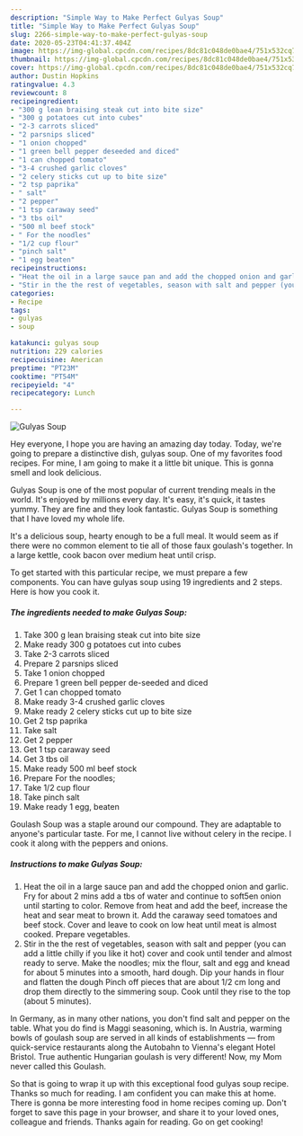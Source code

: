 ```yaml
---
description: "Simple Way to Make Perfect Gulyas Soup"
title: "Simple Way to Make Perfect Gulyas Soup"
slug: 2266-simple-way-to-make-perfect-gulyas-soup
date: 2020-05-23T04:41:37.404Z
image: https://img-global.cpcdn.com/recipes/8dc81c048de0bae4/751x532cq70/gulyas-soup-recipe-main-photo.jpg
thumbnail: https://img-global.cpcdn.com/recipes/8dc81c048de0bae4/751x532cq70/gulyas-soup-recipe-main-photo.jpg
cover: https://img-global.cpcdn.com/recipes/8dc81c048de0bae4/751x532cq70/gulyas-soup-recipe-main-photo.jpg
author: Dustin Hopkins
ratingvalue: 4.3
reviewcount: 8
recipeingredient:
- "300 g lean braising steak cut into bite size"
- "300 g potatoes cut into cubes"
- "2-3 carrots sliced"
- "2 parsnips sliced"
- "1 onion chopped"
- "1 green bell pepper deseeded and diced"
- "1 can chopped tomato"
- "3-4 crushed garlic cloves"
- "2 celery sticks cut up to bite size"
- "2 tsp paprika"
- " salt"
- "2 pepper"
- "1 tsp caraway seed"
- "3 tbs oil"
- "500 ml beef stock"
- " For the noodles"
- "1/2 cup flour"
- "pinch salt"
- "1 egg beaten"
recipeinstructions:
- "Heat the oil in a large sauce pan and add the chopped onion and garlic. Fry for about 2 mins add a tbs of water and continue to soft5en onion until starting to color. Remove from heat and add the beef, increase the heat and sear meat to brown it. Add the caraway seed tomatoes and beef stock. Cover and leave to cook on low heat until meat is almost cooked. Prepare vegetables."
- "Stir in the the rest of vegetables, season with salt and pepper (you can add a little chilly if you like it hot) cover and cook until tender and almost ready to serve. Make the noodles; mix the flour, salt and egg and knead for about 5 minutes into a smooth, hard dough. Dip your hands in flour and flatten the dough Pinch off pieces that are about 1/2 cm long and drop them directly to the simmering soup. Cook until they rise to the top (about 5 minutes)."
categories:
- Recipe
tags:
- gulyas
- soup

katakunci: gulyas soup 
nutrition: 229 calories
recipecuisine: American
preptime: "PT23M"
cooktime: "PT54M"
recipeyield: "4"
recipecategory: Lunch

---
```



![Gulyas Soup](https://img-global.cpcdn.com/recipes/8dc81c048de0bae4/751x532cq70/gulyas-soup-recipe-main-photo.jpg)

Hey everyone, I hope you are having an amazing day today. Today, we're going to prepare a distinctive dish, gulyas soup. One of my favorites food recipes. For mine, I am going to make it a little bit unique. This is gonna smell and look delicious.

Gulyas Soup is one of the most popular of current trending meals in the world. It's enjoyed by millions every day. It's easy, it's quick, it tastes yummy. They are fine and they look fantastic. Gulyas Soup is something that I have loved my whole life.

It&#39;s a delicious soup, hearty enough to be a full meal. It would seem as if there were no common element to tie all of those faux goulash&#39;s together. In a large kettle, cook bacon over medium heat until crisp.


To get started with this particular recipe, we must prepare a few components. You can have gulyas soup using 19 ingredients and 2 steps. Here is how you cook it.

<!--inarticleads1-->

##### The ingredients needed to make Gulyas Soup:

1. Take 300 g lean braising steak cut into bite size
1. Make ready 300 g potatoes cut into cubes
1. Take 2-3 carrots sliced
1. Prepare 2 parsnips sliced
1. Take 1 onion chopped
1. Prepare 1 green bell pepper de-seeded and diced
1. Get 1 can chopped tomato
1. Make ready 3-4 crushed garlic cloves
1. Make ready 2 celery sticks cut up to bite size
1. Get 2 tsp paprika
1. Take  salt
1. Get 2 pepper
1. Get 1 tsp caraway seed
1. Get 3 tbs oil
1. Make ready 500 ml beef stock
1. Prepare  For the noodles;
1. Take 1/2 cup flour
1. Take pinch salt
1. Make ready 1 egg, beaten


Goulash Soup was a staple around our compound. They are adaptable to anyone&#39;s particular taste. For me, I cannot live without celery in the recipe. I cook it along with the peppers and onions. 

<!--inarticleads2-->

##### Instructions to make Gulyas Soup:

1. Heat the oil in a large sauce pan and add the chopped onion and garlic. Fry for about 2 mins add a tbs of water and continue to soft5en onion until starting to color. Remove from heat and add the beef, increase the heat and sear meat to brown it. Add the caraway seed tomatoes and beef stock. Cover and leave to cook on low heat until meat is almost cooked. Prepare vegetables.
1. Stir in the the rest of vegetables, season with salt and pepper (you can add a little chilly if you like it hot) cover and cook until tender and almost ready to serve. Make the noodles; mix the flour, salt and egg and knead for about 5 minutes into a smooth, hard dough. Dip your hands in flour and flatten the dough Pinch off pieces that are about 1/2 cm long and drop them directly to the simmering soup. Cook until they rise to the top (about 5 minutes).


In Germany, as in many other nations, you don&#39;t find salt and pepper on the table. What you do find is Maggi seasoning, which is. In Austria, warming bowls of goulash soup are served in all kinds of establishments — from quick-service restaurants along the Autobahn to Vienna&#39;s elegant Hotel Bristol. True authentic Hungarian goulash is very different! Now, my Mom never called this Goulash. 

So that is going to wrap it up with this exceptional food gulyas soup recipe. Thanks so much for reading. I am confident you can make this at home. There is gonna be more interesting food in home recipes coming up. Don't forget to save this page in your browser, and share it to your loved ones, colleague and friends. Thanks again for reading. Go on get cooking!
